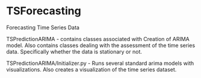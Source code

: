 # TSForecasting
Forecasting Time Series Data

TSPredictionARIMA - contains classes associated with Creation of ARIMA model.
Also contains classes dealing with the assessment of the time series data.
Specifically whether the data is stationary or not.

TSPredictionARIMA/Initializer.py - Runs several standard arima models with visualizations. Also creates a visualization of the time series dataset.
